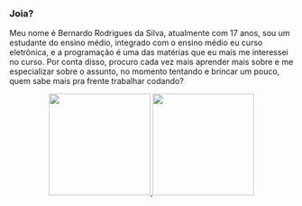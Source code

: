 ### Joia?

Meu nome é Bernardo Rodrigues da Silva, atualmente com 17 anos, sou um estudante do ensino médio, integrado com o ensino médio eu curso eletrônica, e a programação é uma das matérias que eu mais me interessei no curso. Por conta disso, procuro cada vez mais aprender mais sobre e me especializar sobre o assunto, no momento tentando e brincar um pouco, quem sabe mais pra frente trabalhar codando?

<div align="center">
  <a href="https://github.com/CalangoMolhado">
  <img height="180em" src="https://github-readme-stats.vercel.app/api?username=CalangoMolhado&show_icons=true&theme=dark&include_all_commits=true&count_private=true"/>
  <img height="180em" src="https://github-readme-stats.vercel.app/api/top-langs/?username=CalangoMolhado&layout=compact&langs_count=7&theme=dark"/>
</div>
